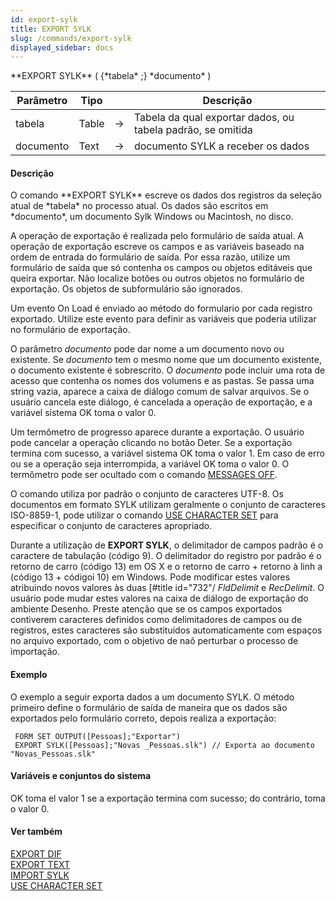 ```yaml
---
id: export-sylk
title: EXPORT SYLK
slug: /commands/export-sylk
displayed_sidebar: docs
---
```


<!--REF #_command_.EXPORT SYLK.Syntax-->**EXPORT SYLK** ( {*tabela* ;} *documento* )<!-- END REF-->
<!--REF #_command_.EXPORT SYLK.Params-->
| Parâmetro | Tipo |  | Descrição |
| --- | --- | --- | --- |
| tabela | Table | &rarr; | Tabela da qual exportar dados, ou tabela padrão, se omitida |
| documento | Text | &rarr; | documento SYLK a receber os dados |

<!-- END REF-->

#### Descrição 

<!--REF #_command_.EXPORT SYLK.Summary-->O comando **EXPORT SYLK** escreve os dados dos registros da seleção atual de *tabela* no processo atual.<!-- END REF--> Os dados são escritos em *documento*, um documento Sylk Windows ou Macintosh, no disco.

A operação de exportação é realizada pelo formulário de saída atual. A operação de exportação escreve os campos e as variáveis baseado na ordem de entrada do formulário de saída. Por essa razão, utilize um formulário de saída que só contenha os campos ou objetos editáveis que queira exportar. Não localize botões ou outros objetos no formulário de exportação. Os objetos de subformulário são ignorados.

Um evento On Load é enviado ao método do formulario por cada registro exportado. Utilize este evento para definir as variáveis que poderia utilizar no formulário de exportação. 

O parâmetro *documento* pode dar nome a um documento novo ou existente. Se *documento* tem o mesmo nome que um documento existente, o documento existente é sobrescrito. O *documento* pode incluir uma rota de acesso que contenha os nomes dos volumens e as pastas. Se passa uma string vazia, aparece a caixa de diálogo comum de salvar arquivos. Se o usuário cancela este diálogo, é cancelada a operação de exportação, e a variável sistema OK toma o valor 0.

Um termômetro de progresso aparece durante a exportação. O usuário pode cancelar a operação clicando no botão Deter. Se a exportação termina com sucesso, a variável sistema OK toma o valor 1\. Em caso de erro ou se a operação seja interrompida, a variável OK toma o valor 0\. O termômetro pode ser ocultado com o comando [MESSAGES OFF](messages-off.md). 

O comando utiliza por padrão o conjunto de caracteres UTF-8\. Os documentos em formato SYLK utilizam geralmente o conjunto de caracteres ISO-8859-1, pode utilizar o comando [USE CHARACTER SET](use-character-set.md) para especificar o conjunto de caracteres apropriado.

Durante a utilização de **EXPORT SYLK**, o delimitador de campos padrão é o caractere de tabulação (código 9). O delimitador do registro por padrão é o retorno de carro (código 13) em OS X e o retorno de carro + retorno à linh a (código 13 + códigoi 10) em Windows. Pode modificar estes valores atribuindo novos valores às duas \[#title id="732"/ *FldDelimit* e *RecDelimit*. O usuário pode mudar estes valores na caixa de diálogo de exportação do ambiente Desenho. Preste atenção que se os campos exportados contiverem caracteres definidos como delimitadores de campos ou de registros, estes caracteres são substituídos automaticamente com espaços no arquivo exportado, com o objetivo de naõ perturbar o processo de importação.

#### Exemplo 

O exemplo a seguir exporta dados a um documento SYLK. O método primeiro define o formulário de saída de maneira que os dados são exportados pelo formulário correto, depois realiza a exportação:

```4d
 FORM SET OUTPUT([Pessoas];"Exportar")
 EXPORT SYLK([Pessoas];"Novas _Pessoas.slk") // Exporta ao documento "Novas_Pessoas.slk"
```

#### Variáveis e conjuntos do sistema 

OK toma el valor 1 se a exportação termina com sucesso; do contrário, toma o valor 0.

#### Ver também 

[EXPORT DIF](export-dif.md)  
[EXPORT TEXT](export-text.md)  
[IMPORT SYLK](import-sylk.md)  
[USE CHARACTER SET](use-character-set.md)  